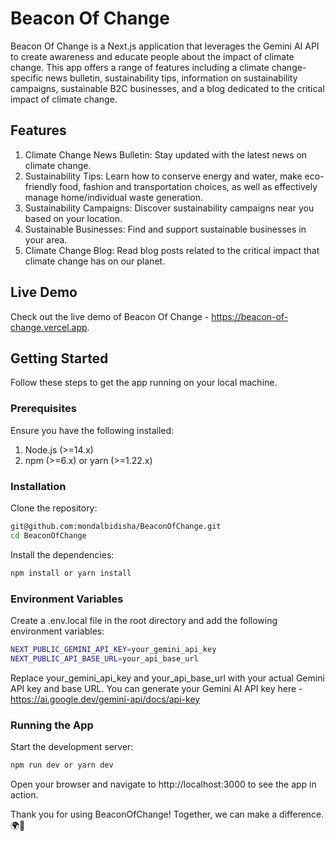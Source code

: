 # Beacon Of Change

Beacon Of Change is a Next.js application that leverages the Gemini AI API to create awareness and educate people about the impact of climate change. This app offers a range of features including a climate change-specific news bulletin, sustainability tips, information on sustainability campaigns, sustainable B2C businesses, and a blog dedicated to the critical impact of climate change.

## Features

1. Climate Change News Bulletin: Stay updated with the latest news on climate change.
2. Sustainability Tips: Learn how to conserve energy and water, make eco-friendly food, fashion and transportation choices, as well as effectively manage home/individual waste generation.
3. Sustainability Campaigns: Discover sustainability campaigns near you based on your location.
4. Sustainable Businesses: Find and support sustainable businesses in your area.
5. Climate Change Blog: Read blog posts related to the critical impact that climate change has on our planet.

## Live Demo

Check out the live demo of Beacon Of Change - https://beacon-of-change.vercel.app.

## Getting Started

Follow these steps to get the app running on your local machine.

### Prerequisites

Ensure you have the following installed:

1. Node.js (>=14.x)
2. npm (>=6.x) or yarn (>=1.22.x)

### Installation

Clone the repository:
```bash
git@github.com:mondalbidisha/BeaconOfChange.git
cd BeaconOfChange
```

Install the dependencies:
```bash
npm install or yarn install
```

### Environment Variables

Create a .env.local file in the root directory and add the following environment variables:

```bash
NEXT_PUBLIC_GEMINI_API_KEY=your_gemini_api_key
NEXT_PUBLIC_API_BASE_URL=your_api_base_url
```
Replace your_gemini_api_key and your_api_base_url with your actual Gemini API key and base URL.
You can generate your Gemini AI API key here - https://ai.google.dev/gemini-api/docs/api-key

### Running the App

Start the development server:
```bash
npm run dev or yarn dev
```

Open your browser and navigate to http://localhost:3000 to see the app in action.

Thank you for using BeaconOfChange! Together, we can make a difference. 🌍🌱
